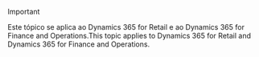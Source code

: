 > [!IMPORTANT]
> <span data-ttu-id="b01bd-101">Este tópico se aplica ao Dynamics 365 for Retail e ao Dynamics 365 for Finance and Operations.</span><span class="sxs-lookup"><span data-stu-id="b01bd-101">This topic applies to Dynamics 365 for Retail and Dynamics 365 for Finance and Operations.</span></span>
